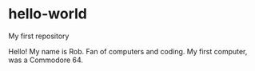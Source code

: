 # hello-world
My first repository

Hello! My name is Rob. Fan of computers and coding. My first computer, was a Commodore 64.
